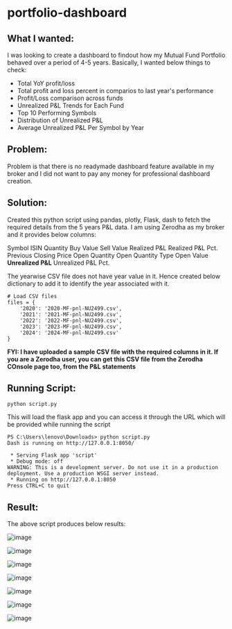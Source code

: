 # portfolio-dashboard

## What I wanted:
I was looking to create a dashboard to findout how my Mutual Fund Portfolio behaved over a period of 4-5 years. Basically, I wanted below things to check:

- Total YoY profit/loss
- Total profit and loss percent in comparios to last year's performance
- Profit/Loss comparison across funds
- Unrealized P&L Trends for Each Fund
- Top 10 Performing Symbols
- Distribution of Unrealized P&L
- Average Unrealized P&L Per Symbol by Year

## Problem:
Problem is that there is no readymade dashboard feature available in my broker and I did not want to pay any money for professional dashboard creation. 

## Solution:

Created this python script using pandas, plotly, Flask, dash to fetch the required details from the 5 years P&L data. I am using Zerodha as my broker and it provides below columns:

Symbol
ISIN
Quantity
Buy Value
Sell Value
Realized P&L
Realized P&L Pct.
Previous Closing Price
Open Quantity
Open Quantity Type
Open Value
**Unrealized P&L**
Unrealized P&L Pct.

The yearwise CSV file does not have year value in it. Hence created below dictionary to add it to identify the year associated with it.

```
# Load CSV files
files = {
    '2020': '2020-MF-pnl-NU2499.csv',
    '2021': '2021-MF-pnl-NU2499.csv',
    '2022': '2022-MF-pnl-NU2499.csv',
    '2023': '2023-MF-pnl-NU2499.csv',
    '2024': '2024-MF-pnl-NU2499.csv'
}
```

**FYI: I have uploaded a sample CSV file with the required columns in it. If you are a Zerodha user, you can get this CSV file from the Zerodha COnsole page too, from the P&L statements**

## Running Script:

```
python script.py
```
This will load the flask app and you can access it through the URL which will be provided while running the script

```
PS C:\Users\lenovo\Downloads> python script.py
Dash is running on http://127.0.0.1:8050/

 * Serving Flask app 'script'
 * Debug mode: off
WARNING: This is a development server. Do not use it in a production deployment. Use a production WSGI server instead.
 * Running on http://127.0.0.1:8050
Press CTRL+C to quit
```

## Result:

The above script produces below results:

![image](https://github.com/user-attachments/assets/a844c775-2472-4a06-9257-306092e2740e)

![image](https://github.com/user-attachments/assets/2e0e1e74-1594-4211-ab08-3c6397451e2f)

![image](https://github.com/user-attachments/assets/3976874e-4902-4392-940a-0abd061cd273)

![image](https://github.com/user-attachments/assets/bb3a5038-2b70-4971-b52d-eeac672bda81)

![image](https://github.com/user-attachments/assets/35f2453f-a2ab-4967-8144-c5d740f003e4)

![image](https://github.com/user-attachments/assets/f86c04ff-d11c-46f5-91d8-668c0a3b8f19)

![image](https://github.com/user-attachments/assets/baad2026-c521-41d3-a8d2-f84f185aaa77)
